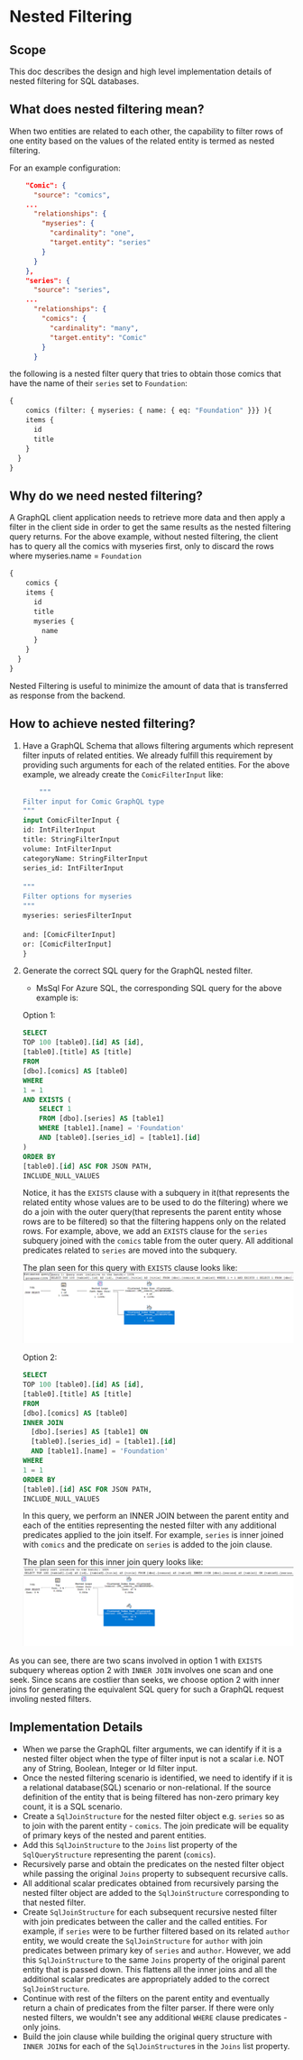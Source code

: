 # Nested Filtering

## Scope
This doc describes the design and high level implementation details of nested filtering for SQL databases.

## What does nested filtering mean?
When two entities are related to each other, the capability to filter rows of one entity based on the values of the related entity is termed as nested filtering.

For an example configuration:
```json
    "Comic": {
      "source": "comics",
    ...
      "relationships": {
        "myseries": {
          "cardinality": "one",
          "target.entity": "series"
        }
      }
    },
    "series": {
      "source": "series",
    ...
      "relationships": {
        "comics": {
          "cardinality": "many",
          "target.entity": "Comic"
        }
      }
```

the following is a nested filter query that tries to obtain those comics that have the name of their `series` set to `Foundation`:
```graphql
{
    comics (filter: { myseries: { name: { eq: "Foundation" }}} ){
    items {
      id
      title
    }
  }
}
```

## Why do we need nested filtering?
A GraphQL client application needs to retrieve more data and then apply a filter in the client side in order to get the same results as the nested filtering query returns. 
For the above example, without nested filtering, the client has to query all the comics with myseries first, only to discard the rows where myseries.name = `Foundation`
```graphql
{
    comics {
    items {
      id
      title
      myseries {
        name
      }
    }
  }
}
```

Nested Filtering is useful to minimize the amount of data that is transferred as response from the backend.

## How to achieve nested filtering? 
1. Have a GraphQL Schema that allows filtering arguments which represent filter inputs of related entities.
    We already fulfill this requirement by providing such arguments for each of the related entities.
    For the above example, we already create the `ComicFilterInput` like:

    ```graphql
        """
    Filter input for Comic GraphQL type
    """
    input ComicFilterInput {
    id: IntFilterInput
    title: StringFilterInput
    volume: IntFilterInput
    categoryName: StringFilterInput
    series_id: IntFilterInput

    """
    Filter options for myseries
    """
    myseries: seriesFilterInput

    and: [ComicFilterInput]
    or: [ComicFilterInput]
    }
    ```

2. Generate the correct SQL query for the GraphQL nested filter.
    - MsSql
    For Azure SQL, the corresponding SQL query for the above example is:

    Option 1:
    ```sql
    SELECT 
    TOP 100 [table0].[id] AS [id], 
    [table0].[title] AS [title]
    FROM 
    [dbo].[comics] AS [table0]
    WHERE 
    1 = 1
    AND EXISTS (
        SELECT 1
        FROM [dbo].[series] AS [table1]
        WHERE [table1].[name] = 'Foundation'
        AND [table0].[series_id] = [table1].[id]
    )
    ORDER BY 
    [table0].[id] ASC FOR JSON PATH, 
    INCLUDE_NULL_VALUES
    ```

    Notice, it has the `EXISTS` clause with a subquery in it(that represents the related entity whose values are to be used to do the filtering)
    where we do a join with the outer query(that represents the parent entity whose rows are to be filtered) so that the filtering happens only on the related rows. For example, above, we add an `EXISTS` clause for the `series` subquery joined with the `comics` table from the outer query.
    All additional predicates related to `series` are moved into the subquery.

    The plan seen for this query with `EXISTS` clause looks like:
    ![Exists_subquery_plan](./nested-filter-exists-subquery-plan.png)

    Option 2:
    ```sql
    SELECT 
    TOP 100 [table0].[id] AS [id], 
    [table0].[title] AS [title]
    FROM 
    [dbo].[comics] AS [table0]
    INNER JOIN 
      [dbo].[series] AS [table1] ON 
      [table0].[series_id] = [table1].[id]
      AND [table1].[name] = 'Foundation'
    WHERE 
    1 = 1
    ORDER BY 
    [table0].[id] ASC FOR JSON PATH, 
    INCLUDE_NULL_VALUES
    ```

    In this query, we perform an INNER JOIN between the parent entity and each of the entities representing the nested filter with any additional predicates applied to the join itself. For example, `series` is inner joined with `comics` and the predicate on `series` is added to the join clause.


    The plan seen for this inner join query looks like:
    ![Inner_join_query_plan](./nested-filter-inner-join-plan.png)

As you can see, there are two scans involved in option 1 with `EXISTS` subquery whereas option 2 with `INNER JOIN` involves one scan and one seek. Since scans are costlier than seeks, we choose option 2 with inner joins for generating the equivalent SQL query for such a GraphQL request involing nested filters.

## Implementation Details

- When we parse the GraphQL filter arguments, we can identify if it is a nested filter object when the type of filter input is not a scalar i.e. NOT any of String, Boolean, Integer or Id filter input. 
- Once the nested filtering scenario is identified, we need to identify if it is a relational database(SQL) scenario or non-relational. If the source definition of the entity that is being filtered has non-zero primary key count, it is a SQL scenario. 
- Create a `SqlJoinStructure` for the nested filter object e.g. `series` so as to join with the parent entity - `comics`. The join predicate will be equality of primary keys of the nested and parent entities.
- Add this `SqlJoinStructure` to the `Joins` list property of the `SqlQueryStructure` representing the parent (`comics`).
- Recursively parse and obtain the predicates on the nested filter object while passing the original `Joins` property to subsequent recursive calls.
- All additional scalar predicates obtained from recursively parsing the nested filter object are added to the `SqlJoinStructure` corresponding to that nested filter.
- Create `SqlJoinStructure` for each subsequent recursive nested filter with join predicates between the caller and the called entities. For example, if `series` were to be further filtered based on its related `author` entity, we would create the `SqlJoinStructure` for `author` with join predicates between primary key of `series` and `author`. However, we add this `SqlJoinStructure` to the same `Joins` property of the original parent entity that is passed down. This flattens all the inner joins and all the additional scalar predicates are appropriately added to the correct `SqlJoinStructure`.
- Continue with rest of the filters on the parent entity and eventually return a chain of predicates from the filter parser. If there were only nested filters, we wouldn't see any additional `WHERE` clause predicates - only joins.
- Build the join clause while building the original query structure with `INNER JOIN`s for each of the `SqlJoinStructure`s in the `Joins` list property.
